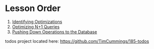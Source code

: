 
# Lesson Order

1. [Identifying Optimizations](identifying_optimizations.md)
2. [Optimizing N+1 Queries](optimizing_n+1_queries.md)
3. [Pushing Down Operations to the Database](pushing_down_operations_to_the_database.md)

todos project located here: https://github.com/TimCummings/185-todos
